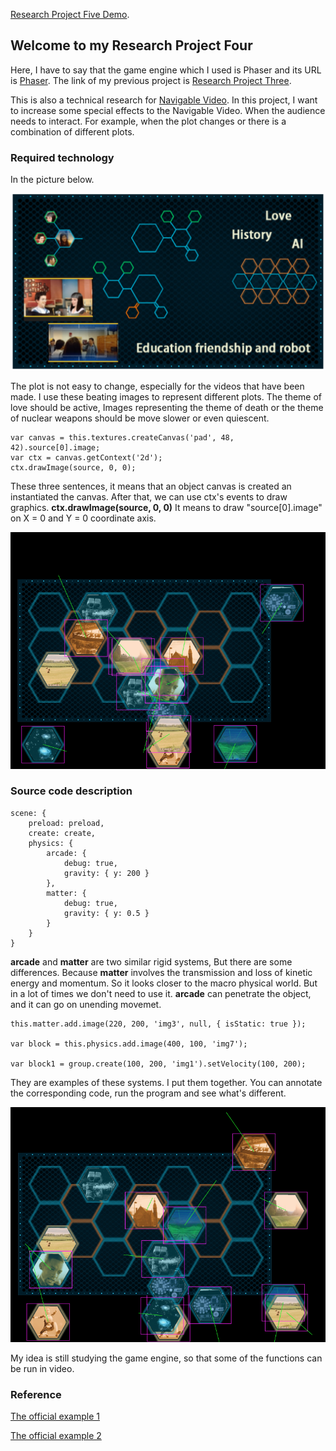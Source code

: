 [Research Project Five Demo](http://www.06-90.com/projects/p5/index.html). 



## Welcome to my Research Project Four

Here, I have to say that the game engine which I used is Phaser and its URL is [Phaser](http://phaser.io/). The link of my previous project is [Research Project Three](https://github.com/ChenLyu01/Research-Project-3).

This is also a technical research for [Navigable Video](http://www.06-90.com/final/finalprojectChenLyu.html). In this project, I want to increase some special effects to the Navigable Video. When the audience needs to interact. For example, when the plot changes or there is a combination of different plots.

### Required technology

In the picture below.

![Image text](https://github.com/ChenLyu01/Research-Project-5/blob/master/img/image1.png) 

The plot is not easy to change, especially for the videos that have been made. I use these beating images to represent different plots. The theme of love should be active, Images representing the theme of death or the theme of nuclear weapons should be move slower or even quiescent.


```
var canvas = this.textures.createCanvas('pad', 48, 42).source[0].image;
var ctx = canvas.getContext('2d');
ctx.drawImage(source, 0, 0);
```
These three sentences, it means that an object canvas is created an instantiated the canvas. After that, we can use ctx's events to draw graphics. **ctx.drawImage(source, 0, 0)** It means to draw "source[0].image" on X = 0 and Y = 0 coordinate axis.  



![Image text](https://github.com/ChenLyu01/Research-Project-5/blob/master/img/image3.png) 

### Source code description

```
scene: {
	preload: preload,
	create: create,
	physics: {
		arcade: {
			debug: true,
			gravity: { y: 200 }
		},
		matter: {
			debug: true,
			gravity: { y: 0.5 }
		}
	}
}

```
**arcade** and **matter** are two similar rigid systems, But there are some differences.  Because **matter** involves the transmission and loss of kinetic energy and momentum. So it looks closer to the macro physical world. But in a lot of times we don't need to use it. **arcade** can penetrate the object, and it can go on unending movemet.

```
this.matter.add.image(220, 200, 'img3', null, { isStatic: true });

var block = this.physics.add.image(400, 100, 'img7');

var block1 = group.create(100, 200, 'img1').setVelocity(100, 200);
```
They are examples of these systems. I put them together. You can annotate the corresponding code, run the program and see what's different.




![Image text](https://github.com/ChenLyu01/Research-Project-5/blob/master/img/image2.png)

My idea is still studying the game engine, so that some of the functions can be run in video.


### Reference
[The official example 1](https://labs.phaser.io/edit.html?src=src\physics\arcade\simple%20group.js) 

[The official example 2](https://labs.phaser.io/edit.html?src=src\physics\impact\multiple%20scenes.js) 
